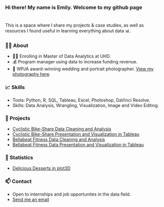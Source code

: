 ### Hi there! My name is Emily. Welcome to my github page
#

This is a space where I share my projects & case studies, as well as resources I found useful in learning everything about data 📊. 

### 🙋‍♀️  About 
- 👩‍🎓 Enrolling in Master of Data Analytics at UHD.
- 💰 Program manager using data to increase funding revenue.
- 📸 WPJA award-winning wedding and portrait photographer. [View my photography here](https://www.1314studio.net/houston).


### 📈  Skills 
- Tools: Python, R, SQL, Tableau, Excel, Photoshop, DaVinci Resolve.
- Skills: Data Analysis, Wrangling, Visualization, Image and Video Editing.

### 📂 Projects
- [Cyclistic Bike-Share Data Cleaning and Analysis](https://github.com/xtenix88/Google-Data-Analytic-Capstone)
- [Cyclistic Bike-Share Presentation and Visualization in Tableau](https://public.tableau.com/app/profile/emily.liang7497/viz/CyclistBikeShareAnalysis/Story1)
- [Bellabeat Fitness Data Cleaning and Analysis](https://github.com/xtenix88/Google-Data-Analytics-Bellabeat-Case-Study) 
- [Bellabeat Fitness Data Presentation and Visualization in Tableau](https://public.tableau.com/app/profile/emily.liang7497/viz/BellabeatFitnessDataAnalysis-GoogleDataAnalyticsCapstone/Story1)

### 🎲 Statistics
- [Delicious Desserts in plot3D](https://github.com/xtenix88/Statistical-Learning-in-R)

### 📫 Contact 
- Open to internships and job opportunites in the data field.
- [Send me an email](mailto:xtenix@gmail.com)

<!--
**xtenix88/xtenix88** is a ✨ _special_ ✨ repository because its `README.md` (this file) appears on your GitHub profile.

Here are some ideas to get you started:

- 🔭 I’m currently working on ...
- 🌱 I’m currently learning ...
- 👯 I’m looking to collaborate on ...
- 🤔 I’m looking for help with ...
- 💬 Ask me about ...
- 📫 How to reach me: ...
- 😄 Pronouns: ...
- ⚡ Fun fact: ...
-->
